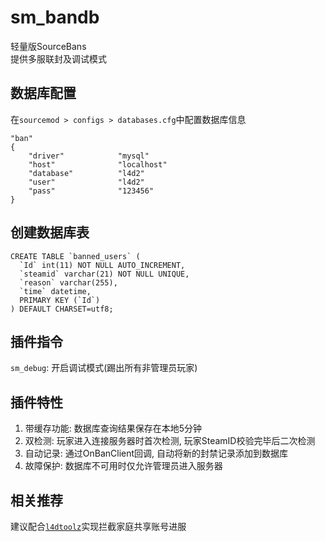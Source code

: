 # sm_bandb
轻量版SourceBans  
提供多服联封及调试模式

## 数据库配置
在`sourcemod > configs > databases.cfg`中配置数据库信息  
```
"ban"
{
	"driver"			"mysql"
	"host"				"localhost"
	"database"			"l4d2"
	"user"				"l4d2"
	"pass"				"123456"
}
```

## 创建数据库表
```
CREATE TABLE `banned_users` (
  `Id` int(11) NOT NULL AUTO_INCREMENT,
  `steamid` varchar(21) NOT NULL UNIQUE,
  `reason` varchar(255),
  `time` datetime,
  PRIMARY KEY (`Id`)
) DEFAULT CHARSET=utf8;
```

## 插件指令
`sm_debug`: 开启调试模式(踢出所有非管理员玩家)

## 插件特性
1. 带缓存功能: 数据库查询结果保存在本地5分钟  
2. 双检测: 玩家进入连接服务器时首次检测, 玩家SteamID校验完毕后二次检测  
3. 自动记录: 通过OnBanClient回调, 自动将新的封禁记录添加到数据库  
4. 故障保护: 数据库不可用时仅允许管理员进入服务器

## 相关推荐
建议配合[`l4dtoolz`](https://github.com/lakwsh/l4dtoolz)实现拦截家庭共享账号进服
